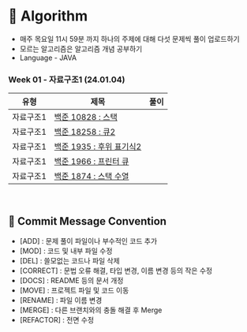# 📖 Algorithm

- 매주 목요일 11시 59분 까지 하나의 주제에 대해 다섯 문제씩 풀이 업로드하기
- 모르는 알고리즘은 알고리즘 개념 공부하기
- Language - JAVA

### Week 01 - 자료구조1 (24.01.04)

| 유형 | 제목 | 풀이 |
| --- | --- | --- |
| 자료구조1 | [백준 10828 : 스택](https://www.acmicpc.net/problem/10828) |  |
| 자료구조1 | [백준 18258 : 큐2](https://www.acmicpc.net/problem/18258) |  |
| 자료구조1 | [백준 1935 : 후위 표기식2](https://www.acmicpc.net/problem/1935) |  |
| 자료구조1 | [백준 1966 : 프린터 큐](https://www.acmicpc.net/problem/1966) |  |
| 자료구조1 | [백준 1874 : 스택 수열](https://www.acmicpc.net/problem/1874) |  |

<br>

## 📍 Commit Message Convention

- [ADD] : 문제 풀이 파일이나 부수적인 코드 추가
- [MOD] : 코드 및 내부 파일 수정
- [DEL] : 쓸모없는 코드나 파일 삭제
- [CORRECT] : 문법 오류 해결, 타입 변경, 이름 변경 등의 작은 수정
- [DOCS] : README 등의 문서 개정
- [MOVE] : 프로젝트 파일 및 코드 이동
- [RENAME] : 파일 이름 변경
- [MERGE] : 다른 브랜치와의 충돌 해결 후 Merge
- [REFACTOR] : 전면 수정
